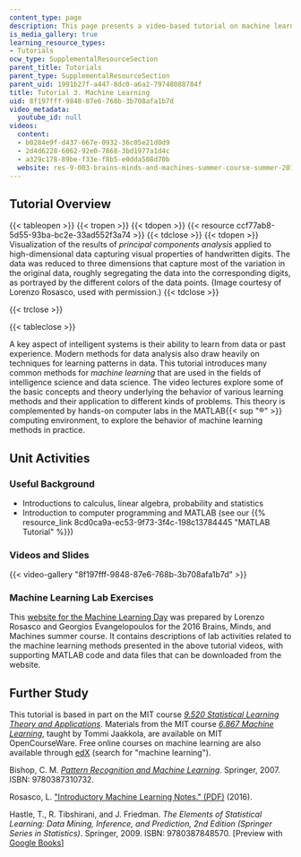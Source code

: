 ```yaml
---
content_type: page
description: This page presents a video-based tutorial on machine learning.
is_media_gallery: true
learning_resource_types:
- Tutorials
ocw_type: SupplementalResourceSection
parent_title: Tutorials
parent_type: SupplementalResourceSection
parent_uid: 1991b27f-a447-8dc0-a6a2-79748088784f
title: Tutorial 3. Machine Learning
uid: 8f197fff-9848-87e6-768b-3b708afa1b7d
video_metadata:
  youtube_id: null
videos:
  content:
  - b0284e9f-d437-667e-0932-36c05e21d0d9
  - 2d4d6228-6062-92e0-7868-3bd1977a1d4c
  - a329c178-89be-f33e-f8b5-e0dda508d70b
  website: res-9-003-brains-minds-and-machines-summer-course-summer-2015
---
```


Tutorial Overview
-----------------

{{< tableopen >}}
{{< tropen >}}
{{< tdopen >}}
{{< resource ccf77ab8-5d55-93ba-bc2e-33ad552f3a74 >}}
{{< tdclose >}}
{{< tdopen >}}
Visualization of the results of _principal components analysis_ applied to high-dimensional data capturing visual properties of handwritten digits. The data was reduced to three dimensions that capture most of the variation in the original data, roughly segregating the data into the corresponding digits, as portrayed by the different colors of the data points. (Image courtesy of Lorenzo Rosasco, used with permission.)
{{< tdclose >}}

{{< trclose >}}

{{< tableclose >}}

A key aspect of intelligent systems is their ability to learn from data or past experience. Modern methods for data analysis also draw heavily on techniques for learning patterns in data. This tutorial introduces many common methods for _machine learning_ that are used in the fields of intelligence science and data science. The video lectures explore some of the basic concepts and theory underlying the behavior of various learning methods and their application to different kinds of problems. This theory is complemented by hands-on computer labs in the MATLAB{{< sup "®" >}} computing environment, to explore the behavior of machine learning methods in practice.

Unit Activities
---------------

### Useful Background

*   Introductions to calculus, linear algebra, probability and statistics
*   Introduction to computer programming and MATLAB (see our {{% resource_link 8cd0ca9a-ec53-9f73-3f4c-198c13784445 "MATLAB Tutorial" %}})

### Videos and Slides

{{< video-gallery "8f197fff-9848-87e6-768b-3b708afa1b7d" >}}


### Machine Learning Lab Exercises

This [website for the Machine Learning Day](https://cbmm.mit.edu/machine-learning-day) was prepared by Lorenzo Rosasco and Georgios Evangelopoulos for the 2016 Brains, Minds, and Machines summer course. It contains descriptions of lab activities related to the machine learning methods presented in the above tutorial videos, with supporting MATLAB code and data files that can be downloaded from the website.

Further Study
-------------

This tutorial is based in part on the MIT course [_9.520 Statistical Learning Theory and Applications_](http://www.mit.edu/~9.520/fall16/). Materials from the MIT course [_6.867 Machine Learning_](/courses/6-867-machine-learning-fall-2006), taught by Tommi Jaakkola, are available on MIT OpenCourseWare. Free online courses on machine learning are also available through [edX](https://www.edx.org/) (search for "machine learning").

Bishop, C. M. [_Pattern Recognition and Machine Learning_](https://www.microsoft.com/en-us/research/people/cmbishop/#prml-book). Springer, 2007. ISBN: 9780387310732.

Rosasco, L. ["Introductory Machine Learning Notes." (PDF)](http://lcsl.mit.edu/courses/cbmmss/machine_learning/notes/MLNotes_Oct16.pdf) (2016).

Hastle, T., R. Tibshirani, and J. Friedman. _The Elements of Statistical Learning: Data Mining, Inference, and Prediction, 2nd Edition (Springer Series in Statistics)_. Springer, 2009. ISBN: 9780387848570. \[Preview with [Google Books](http://books.google.com/books?id=tVIjmNS3Ob8C&pg=PAfrontcover)\]